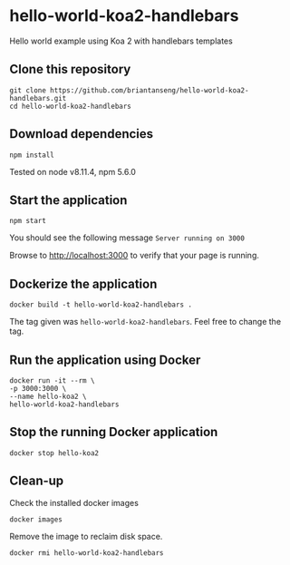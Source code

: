 # hello-world-koa2-handlebars
Hello world example using Koa 2 with handlebars templates

## Clone this repository
```
git clone https://github.com/briantanseng/hello-world-koa2-handlebars.git
cd hello-world-koa2-handlebars
```

## Download dependencies
```
npm install
```
Tested on node v8.11.4, npm 5.6.0

## Start the application
```
npm start
```
You should see the following message ```Server running on 3000```

Browse to [http://localhost:3000](http://localhost:3000) to verify that your page is running.

## Dockerize the application
```
docker build -t hello-world-koa2-handlebars .
```
The tag given was ```hello-world-koa2-handlebars```. Feel free to change the tag.

## Run the application using Docker
```
docker run -it --rm \
-p 3000:3000 \
--name hello-koa2 \
hello-world-koa2-handlebars
```

## Stop the running Docker application
```
docker stop hello-koa2
```

## Clean-up 
Check the installed docker images
```
docker images
```

Remove the image to reclaim disk space.
```
docker rmi hello-world-koa2-handlebars
```

